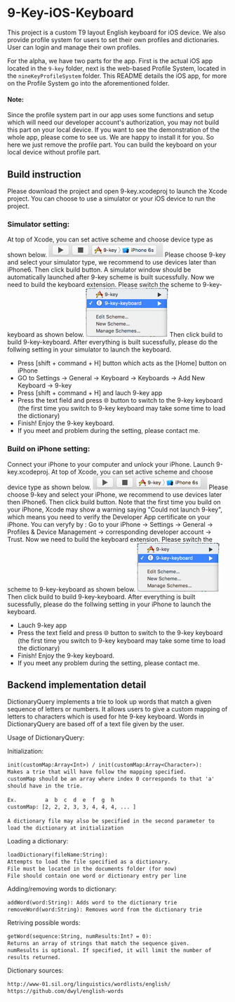 # 9-Key-iOS-Keyboard
This project is a custom T9 layout English keyboard for iOS device. We also provide profile system for users to set their own profiles and dictionaries. User can login and manage their own profiles.

For the alpha, we have two parts for the app. First is the actual iOS app located in the `9-key` folder, next is the web-based Profile System, located in the `nineKeyProfileSystem` folder. This README details the iOS app, for more on the Profile System go into the aforementioned folder.

#### Note:
Since the profile system part in our app uses some functions and setup which will need our developer account's authorization, you may not build this part on your local device. If you want to see the demonstration of the whole app, please come to see us. We are happy to install it for you. 
So here we just remove the profile part. You can build the keyboard on your local device without profile part. 

## Build instruction ##
Please download the project and open 9-key.xcodeproj to launch the Xcode project.
You can choose to use a simulator or your iOS device to run the project.
### Simulator setting: ###
At top of  Xcode, you can set active scheme and choose device type as shown below.
![setScheme](https://raw.githubusercontent.com/Jiaqi-Huang/9-key-iOS-Keyboard/master/settingImages/setScheme.png)
Please choose 9-key and select your simulator type, we recommend to use devices later than iPhone6.
Then click build button. A simulator window should be automatically launched after 9-key scheme is built sucessfully. 
Now we need to build the keyboard extension. Please switch the scheme to 9-key-keyboard as shown below.
![switchScheme](https://raw.githubusercontent.com/Jiaqi-Huang/9-key-iOS-Keyboard/master/settingImages/switchScheme.png)
Then click build to build 9-key-keyboard.
After everything is built sucessfully, please do the follwing setting in your simulator to launch the keyboard.
  - Press [shift + command + H] button which acts as the [Home] button on iPhone
  - GO to Settings -> General -> Keyboard -> Keyboards -> Add New Keyboard -> 9-key
  - Press [shift + command + H] and lauch 9-key app
  - Press the text field and press 🌐 button to switch to the 9-key keyboard (the first time you switch to 9-key keyboard may take some time to load the dictionary)
  - Finish! Enjoy the 9-key keyboard.
  - If you meet and problem during the setting, please contact me.
  
### Build on iPhone setting:
Connect your iPhone to your computer and unlock your iPhone. Launch 9-key.xcodeproj. 
At top of  Xcode, you can set active scheme and choose device type as shown below.
![setScheme](https://raw.githubusercontent.com/Jiaqi-Huang/9-key-iOS-Keyboard/master/settingImages/setScheme.png)
Please choose 9-key and select your iPhone, we recommend to use devices later then iPhone6.
Then click build button. Note that the first time you build on your iPhone, Xcode may show a warning saying "Could not launch 9-key", which means you need to verify the Developer App certificate on your iPhone. You can veryfy by :
Go to your iPhone -> Settings -> General -> Profiles & Device Management -> corresponding developer account -> Trust.
Now we need to build the keyboard extension. Please switch the scheme to 9-key-keyboard as shown below.
![switchScheme](https://raw.githubusercontent.com/Jiaqi-Huang/9-key-iOS-Keyboard/master/settingImages/switchScheme.png)
Then click build to build 9-key-keyboard.
After everything is built sucessfully, please do the follwing setting in your iPhone to launch the keyboard.
  - Lauch 9-key app
  - Press the text field and press 🌐 button to switch to the 9-key keyboard (the first time you switch to 9-key keyboard may take some time to load the dictionary)
  - Finish! Enjoy the 9-key keyboard.
  - If you meet any problem during the setting, please contact me.
 
## Backend implementation detail
DictionaryQuery implements a trie to look up words that match a given sequence of letters or numbers.
It allows users to give a custom mapping of letters to characters which is used for hte 9-key keyboard.
Words in DictionaryQuery are based off of a text file given by the user.

Usage of DictionaryQuery:

Initialization:

    init(customMap:Array<Int>) / init(customMap:Array<Character>): 
    Makes a trie that will have follow the mapping specified.
    customMap should be an array where index 0 corresponds to that 'a' should have in the trie.
    
    Ex.         a  b  c  d  e  f  g  h
    customMap: [2, 2, 2, 3, 3, 4, 4, 4, ... ]

    A dictionary file may also be specified in the second parameter to load the dictionary at initialization

Loading a dictionary:

    loadDictionary(fileName:String):
    Attempts to load the file specified as a dictionary.
    File must be located in the documents folder (for now)
    File should contain one word or dictionary entry per line



Adding/removing words to dictionary:

    addWord(word:String): Adds word to the dictionary trie
    removeWord(word:String): Removes word from the dictionary trie

Retriving possible words:

    getWord(sequence:String, numResults:Int? = 0):
    Returns an array of strings that match the sequence given.
    numResults is optional. If specified, it will limit the number of results returned.

Dictionary sources:

    http://www-01.sil.org/linguistics/wordlists/english/
    https://github.com/dwyl/english-words


